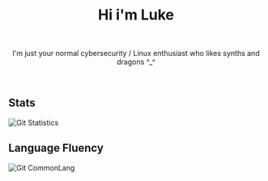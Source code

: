 <h1 align="center">Hi i'm Luke</h1>

<div align="center">
</div>
<br>

<!-- Descriptor !-->
<p align="center">I'm just your normal cybersecurity / Linux enthusiast who likes synths and dragons ^_^ </p>
<br>

## Stats
![Git Statistics](https://github-readme-stats.vercel.app/api?username=ProtoLuke621&show_icons=true&theme=tokyonight&include_all_commits=true&count_private=true&hide_border=true)

## Language Fluency
![Git CommonLang](https://github-readme-stats.vercel.app/api/top-langs/?username=ProtoLuke621&hide_border=true&layout=compact&theme=tokyonight)
